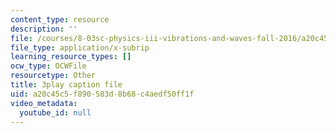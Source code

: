 ```yaml
---
content_type: resource
description: ''
file: /courses/8-03sc-physics-iii-vibrations-and-waves-fall-2016/a20c45c5f890583d8b68c4aedf50ff1f_FY6iXM9X5Fo.vtt
file_type: application/x-subrip
learning_resource_types: []
ocw_type: OCWFile
resourcetype: Other
title: 3play caption file
uid: a20c45c5-f890-583d-8b68-c4aedf50ff1f
video_metadata:
  youtube_id: null
---
```

